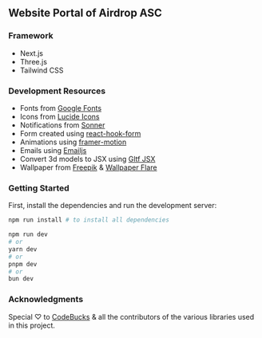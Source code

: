 ## Website Portal of Airdrop ASC

### Framework

- Next.js
- Three.js
- Tailwind CSS

### Development Resources

- Fonts from [Google Fonts](https://fonts.google.com/) <br />
- Icons from [Lucide Icons](https://lucide.dev/) <br />
- Notifications from [Sonner](https://sonner.emilkowal.ski/) <br />
- Form created using [react-hook-form](https://react-hook-form.com/) <br />
- Animations using [framer-motion](https://www.framer.com/motion/) <br />
- Emails using [Emailjs](https://www.emailjs.com/) <br />
- Convert 3d models to JSX using [Gltf JSX](https://github.com/pmndrs/gltfjsx) <br />
- Wallpaper from [Freepik](https://www.freepik.com) & [Wallpaper Flare](https://www.wallpaperflare.com)

### Getting Started

First, install the dependencies and run the development server:

```bash
npm run install # to install all dependencies

npm run dev
# or
yarn dev
# or
pnpm dev
# or
bun dev
```

### Acknowledgments

Special ♡ to [CodeBucks](https://github.com/codebucks27) & all the contributors of the various libraries used in this project.